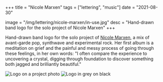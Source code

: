 +++
title = "Nicole Marxen"
tags = ["lettering", "music"]
date = "2021-08-30"

image = "/img/lettering/nicole-marxen/in-use.jpg"
desc = "Hand-drawn band logo for the solo project of Nicole Marxen"
+++

Hand-drawn band logo for the solo project of [Nicole Marxen](https://nicolemarxen.bandcamp.com/album/tether), a mix of avant-garde pop, synthwave and experimental rock. Her first album is a meditation on grief and the painful and messy process of going through these feelings, in her own words: "I often compare the experience to uncovering a crystal, digging through foundation to discover something both jagged and brilliantly beautiful."

![Logo on a project photo](/img/lettering/nicole-marxen/in-use.jpg "Logo on a project photo")
![Logo in grey on black](/img/lettering/nicole-marxen/logo-grey.jpg "Logo in grey on black")

